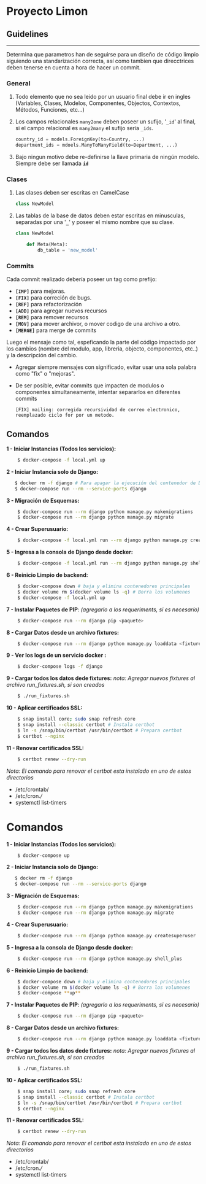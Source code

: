 Proyecto Limon
=================

## Guidelines

------

Determina que parametros han de seguirse para un diseño de código limpio
siguiendo una standarización correcta, así como tambien que direcctrices deben tenerse en cuenta a hora de hacer un commit.

### General

1. Todo elemento que no sea leido por un usuario final debe ir en ingles (Variables, Clases, Modelos, Componentes, Objectos, Contextos, Métodos, Funciones, etc...)

2. Los campos relacionales `many2one` deben poseer un sufijo, '`_id`' al final, si el campo relacional es `many2many` el sufijo sería `_ids`.

    ```python
    country_id = models.ForeignKey(to=Country, ...)
    department_ids = mdoels.ManyToManyField(to=Department, ...)
    ```

3. Bajo ningun motivo debe re-definirse la llave primaria de ningún modelo. Siempre debe ser llamada **`id`**

### Clases

1. Las clases deben ser escritas en CamelCase

    ```python
    class NewModel
    ```

2. Las tablas de la base de datos deben estar escritas en minusculas, separadas por una '**`_`**' y poseer el mismo nombre que su clase.

    ```python
    class NewModel

        def Meta(Meta):
            db_table = 'new_model'
    ```

### Commits

Cada commit realizado debería poseer un tag como prefijo:

* **`[IMP]`** para mejoras.
* **`[FIX]`** para correción de bugs.
* **`[REF]`** para refactorización
* **`[ADD]`** para agregar nuevos recursos
* **`[REM]`** para remover recursos
* **`[MOV]`** para mover archivor, o mover codigo de una archivo a otro.
* **`[MERGE]`** para merge de commits

Luego el mensaje como tal, espeficando la parte del código impactado por los cambios (nombre del modulo, app, libreria, objecto, componentes, etc..) y la descripción del cambio.

* Agregar siempre mensajes con significado, evitar usar una sola palabra como "fix" o "mejoras".
* De ser posible, evitar commits que impacten de modulos o componentes simultaneamente, intentar separarlos en diferentes commits 

    ```git
    [FIX] mailing: corregida recursividad de correo electronico, reemplazado ciclo for por un metodo. 
    ```

## Comandos

**1 - Iniciar Instancias (Todos los servicios):**

```bash
    $ docker-compose -f local.yml up
```

**2 - Iniciar Instancia solo de Django:**

 ```bash
    $ docker rm -f django # Para apagar la ejecución del contenedor de Django si fue ejecutado el paso 1 previmente
    $ docker-compose run --rm --service-ports django
 ```

**3 - Migración de Esquemas:**

```bash
    $ docker-compose run --rm django python manage.py makemigrations
    $ docker-compose run --rm django python manage.py migrate
```

**4 - Crear Superusuario:**

```bash
    $ docker-compose -f local.yml run --rm django python manage.py createsuperuser
```

**5 - Ingresa a la consola de Django desde docker:**

```bash
    $ docker-compose -f local.yml run --rm django python manage.py shell_plus
```

**6 - Reinicio Limpio de backend:**

```bash
    $ docker-compose down # baja y elimina contenedores principales
    $ docker volume rm $(docker volume ls -q) # Borra los volumenes
    $ docker-compose -f local.yml up
```

**7 - Instalar Paquetes de PIP**: _(agregarlo a los requeriments, si es necesarío)_

```bash
    $ docker-compose run --rm django pip <paquete>
```

**8 - Cargar Datos desde un archivo fixtures:**

```bash
    $ docker-compose run --rm django python manage.py loaddata <fixturename>
```
**9 - Ver los logs de un servicio docker :**

```bash
    $ docker-compose logs -f django
```

**9 - Cargar todos los datos dede fixtures:** _nota: Agregar nuevos fixtures al archivo run_fixtures.sh, si son creados_

```bash
    $ ./run_fixtures.sh
```

**10 - Aplicar certificados SSL:**

```bash
    $ snap install core; sudo snap refresh core
    $ snap install --classic certbot # Instala certbot
    $ ln -s /snap/bin/certbot /usr/bin/certbot # Prepara certbot
    $ certbot --nginx 
```

**11 - Renovar certificados SSL:**

```bash
    $ certbot renew --dry-run
```

_Nota: El comando para renovar el certbot esta instalado en uno de estos directorios_

- /etc/crontab/
- /etc/cron.*/*
- systemctl list-timers


# Comandos

**1 - Iniciar Instancias (Todos los servicios):**

```bash
    $ docker-compose up
```

**2 - Iniciar Instancia solo de Django:**

 ```bash
    $ docker rm -f django
    $ docker-compose run --rm --service-ports django
 ```

**3 - Migración de Esquemas:**

```bash
    $ docker-compose run --rm django python manage.py makemigrations
    $ docker-compose run --rm django python manage.py migrate
```

**4 - Crear Superusuario:**

```bash
    $ docker-compose run --rm django python manage.py createsuperuser
```

**5 - Ingresa a la consola de Django desde docker:**

```bash
    $ docker-compose run --rm django python manage.py shell_plus
```

**6 - Reinicio Limpio de backend:**

```bash
    $ docker-compose down # baja y elimina contenedores principales
    $ docker volume rm $(docker volume ls -q) # Borra los volumenes
    $ docker-compose **up**
```

**7 - Instalar Paquetes de PIP**: _(agregarlo a los requeriments, si es necesarío)_

```bash
    $ docker-compose run --rm django pip <paquete>
```

**8 - Cargar Datos desde un archivo fixtures:**

```bash
    $ docker-compose run --rm django python manage.py loaddata <fixturename>
```

**9 - Cargar todos los datos dede fixtures:** _nota: Agregar nuevos fixtures al archivo run_fixtures.sh, si son creados_

```bash
    $ ./run_fixtures.sh
```

**10 - Aplicar certificados SSL:**

```bash
    $ snap install core; sudo snap refresh core
    $ snap install --classic certbot # Instala certbot
    $ ln -s /snap/bin/certbot /usr/bin/certbot # Prepara certbot
    $ certbot --nginx 
```

**11 - Renovar certificados SSL:**

```bash
    $ certbot renew --dry-run
```

_Nota: El comando para renovar el certbot esta instalado en uno de estos directorios_

- /etc/crontab/
- /etc/cron.*/*
- systemctl list-timers
